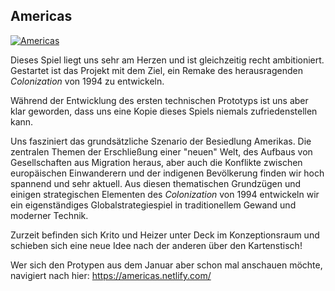 ## Americas

[![Americas](http://res.cloudinary.com/kritoandthestoker/image/upload/c_fill,g_center,h_400,w_800/v1526837947/americas.jpg)](https://americas.netlify.com/)

Dieses Spiel liegt uns sehr am Herzen und ist gleichzeitig recht ambitioniert. Gestartet ist das Projekt mit dem Ziel, ein Remake des herausragenden *Colonization* von 1994 zu entwickeln. 

Während der Entwicklung des ersten technischen Prototyps ist uns aber klar geworden, dass uns eine Kopie dieses Spiels niemals zufriedenstellen kann.

Uns fasziniert das grundsätzliche Szenario der Besiedlung Amerikas. Die zentralen Themen der Erschließung einer "neuen" Welt, des Aufbaus von Gesellschaften aus Migration heraus, aber auch die Konflikte zwischen europäischen Einwanderern und der indigenen Bevölkerung finden wir hoch spannend und sehr aktuell. Aus diesen thematischen Grundzügen und einigen strategischen Elementen des *Colonization* von 1994 entwickeln wir ein eigenständiges Globalstrategiespiel in traditionellem Gewand und moderner Technik.   

Zurzeit befinden sich Krito und Heizer unter Deck im Konzeptionsraum und schieben sich eine neue Idee nach der anderen über den Kartenstisch!

Wer sich den Protypen aus dem Januar aber schon mal anschauen möchte, navigiert nach hier: <https://americas.netlify.com/>

